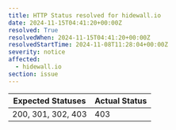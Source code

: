 ```yaml
---
title: HTTP Status resolved for hidewall.io
date: 2024-11-15T04:41:20+00:00Z
resolved: True
resolvedWhen: 2024-11-15T04:41:20+00:00Z
resolvedStartTime: 2024-11-08T11:28:04+00:00Z
severity: notice
affected:
  - hidewall.io
section: issue
---
```


| Expected Statuses | Actual Status  |
|-------------------|----------------|
| 200, 301, 302, 403 | 403 |
